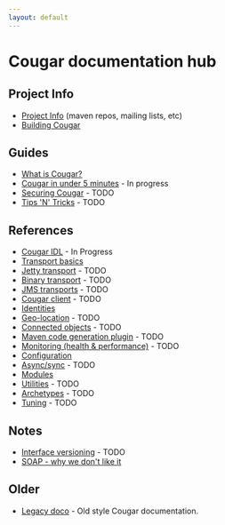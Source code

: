 ```yaml
---
layout: default
---
```

Cougar documentation hub
========================

Project Info
------------
* [Project Info](project-info.html) (maven repos, mailing lists, etc)
* [Building Cougar](building.html)

Guides
------

* [What is Cougar?](cougar-guide.html)
* [Cougar in under 5 minutes](getting-started.html) - In progress
* [Securing Cougar](securing.html) - TODO
* [Tips 'N' Tricks](tips-tricks.html) - TODO

References
----------

* [Cougar IDL](bsidl-reference.html) - In Progress
* [Transport basics](transport-basics.html)
 * [Jetty transport](jetty-transport.html) - TODO
 * [Binary transport](binary-transport.html) - TODO
 * [JMS transports](jms-transports.html) - TODO
* [Cougar client](client.html) - TODO
* [Identities](identities.html)
* [Geo-location](geolocation.html) - TODO
* [Connected objects](connected-objects.html) - TODO
* [Maven code generation plugin](codegen.html) - TODO
* [Monitoring (health & performance)](monitoring.html) - TODO
* [Configuration](configuration.html)
* [Async/sync](async-vs-sync.html) - TODO
* [Modules](modules.html)
* [Utilities](utilities.html) - TODO
* [Archetypes](archetypes.html) - TODO
* [Tuning](tuning.html) - TODO

Notes
-----

* [Interface versioning](versioning.html) - TODO
* [SOAP - why we don't like it](whats-wrong-with-soap.html)

Older
-----

* [Legacy doco](legacy/index.html) - Old style Cougar documentation.
